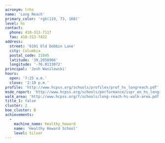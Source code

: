 ```yaml
---
acronym: lrhs
name: 'Long Reach'
primary_color: 'rgb(119, 73, 168)'
level: hs
contact:
  phone: 410-313-7117
  fax: 410-313-7422
address:
  street: '6101 Old Dobbin Lane'
  city: Columbia
  postal_code: 21045
  latitude: '39.2058966'
  longitude: '-76.8133072'
principal: 'Josh Wasilewski'
hours:
  open: '7:25 a.m.'
  close: '2:10 p.m.'
profile: 'http://www.hcpss.org/schools/profiles/prof_hs_longreach.pdf'
msde_report: 'http://www.hcpss.org/schools/performance/ispr_en_hs_longreach.pdf'
walk_area: 'http://www.hcpss.org/f/schools/long-reach-hs-walk-area.pdf'
title_1: false
cluster: 2
boe_cluster: B
achievements:
  -
    machine_name: healthy_howard
    name: 'Healthy Howard School'
    level: Silver
---
```

